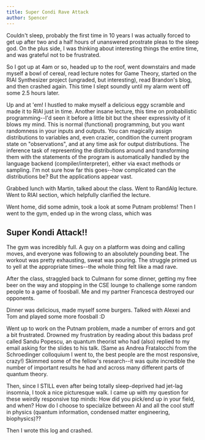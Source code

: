 ```yaml
---
title: Super Condi Rave Attack
author: Spencer
---
```


Couldn't sleep, probably the first time in 10 years I was actually forced to get up after two and a half hours of unanswered prostrate pleas to the sleep god. On the plus side, I was thinking about interesting things the entire time, and was grateful not to be frustrated.

So I got up at 4am or so, headed up to the roof, went downstairs and made myself a bowl of cereal, read lecture notes for Game Theory, started on the RIAI Synthesizer project (ungraded, but interesting), read Brandon's blog, and then crashed again. This time I slept soundly until my alarm went off some 2.5 hours later.

Up and at 'em! I hustled to make myself a delicious eggy scramble and made it to RIAI just in time. Another insane lecture, this time on probabilistic programming--I'd seen it before a little bit but the sheer expressivity of it blows my mind. This is normal (functional) programming, but you want randomness in your inputs and outputs. You can magically assign distributions to variables and, even crazier, condition the current program state on "observations", and at any time ask for output distributions. The inference task of representing the distributions around and transforming them with the statements of the program is automatically handled by the language backend (compiler/interpreter), either via exact methods or sampling. I'm not sure how far this goes--how complicated can the distributions be? But the applications appear vast.

Grabbed lunch with Martin, talked about the class. Went to RandAlg lecture. Went to RIAI section, which helpfully clarified the lecture.

Went home, did some admin, took a look at some Putnam problems! Then I went to the gym, ended up in the wrong class, which was

## Super Kondi Attack!!

The gym was incredibly full. A guy on a platform was doing and calling moves, and everyone was following to an absolutely pounding beat. The workout was pretty exhausting, sweat was pouring. The struggle primed us to yell at the appropriate times--the whole thing felt like a mad rave.

After the class, straggled back to Culmann for some dinner, getting my free beer on the way and stopping in the CSE lounge to challenge some random people to a game of foosball. Me and my partner Francesca destroyed our opponents.

Dinner was delicious, made myself some burgers. Talked with Alexei and Tom and played some more foosball :D

Went up to work on the Putnam problem, made a number of errors and got a bit frustrated. Drowned my frustration by reading about this badass prof called Sandu Popescu, an quantum theorist who had (also) replied to my email asking for the slides to his talk. (Same as Andrea Fratalocchi from the Schroedinger colloquium I went to, the best people are the most responsive, crazy!) Skimmed some of the fellow's research--it was quite incredible the number of important results he had and across many different parts of quantum theory.

Then, since I STILL even after being totally sleep-deprived had jet-lag insomnia, I took a nice picturesque walk. I came up with my question for these weirdly responsive top minds: How did you pick/end up in your field, and when? How do I choose to specialize between AI and all the cool stuff in physics (quantum information, condensed matter engineering, biophysics)??

Then I wrote this log and crashed.


